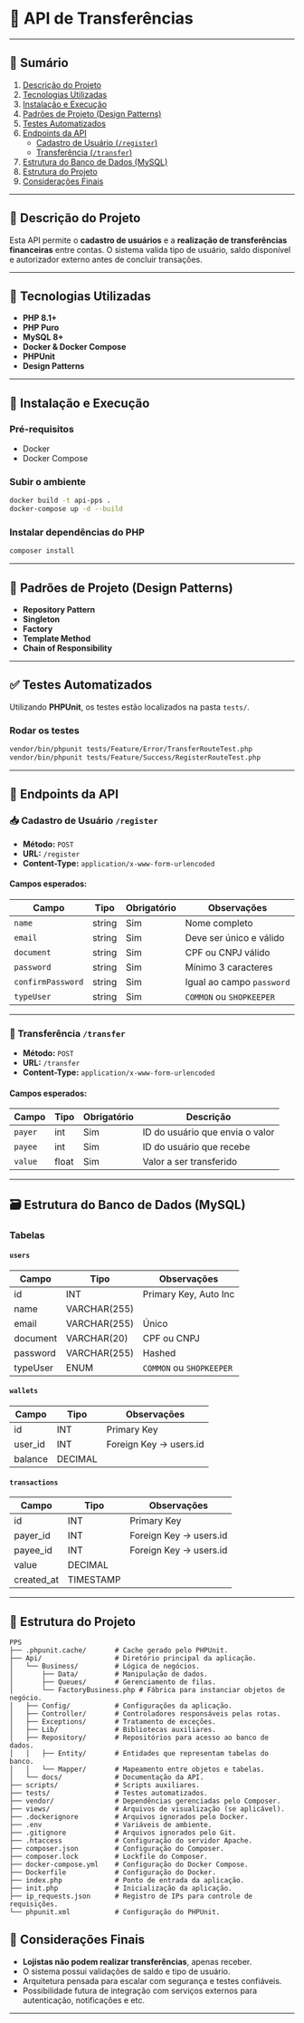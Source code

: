 
# 💸 API de Transferências

---

## 📌 Sumário

1. [Descrição do Projeto](#descrição-do-projeto)  
2. [Tecnologias Utilizadas](#tecnologias-utilizadas)  
3. [Instalação e Execução](#instalação-e-execução)  
4. [Padrões de Projeto (Design Patterns)](#padrões-de-projeto-design-patterns)  
5. [Testes Automatizados](#testes-automatizados)  
6. [Endpoints da API](#endpoints-da-api)  
   - [Cadastro de Usuário (`/register`)](#cadastro-de-usuário-register)  
   - [Transferência (`/transfer`)](#transferência-transfer)  
7. [Estrutura do Banco de Dados (MySQL)](#estrutura-do-banco-de-dados-mysql)  
8. [Estrutura do Projeto](#estrutura-do-projeto)  
9. [Considerações Finais](#considerações-finais)

---

## 📖 Descrição do Projeto

Esta API permite o **cadastro de usuários** e a **realização de transferências financeiras** entre contas. O sistema valida tipo de usuário, saldo disponível e autorizador externo antes de concluir transações.

---

## 🧰 Tecnologias Utilizadas

- **PHP 8.1+**
- **PHP Puro**
- **MySQL 8+**
- **Docker & Docker Compose**
- **PHPUnit**
- **Design Patterns** 

---

## 🚀 Instalação e Execução

### Pré-requisitos

- Docker
- Docker Compose

### Subir o ambiente

```bash
docker build -t api-pps .
docker-compose up -d --build
```

### Instalar dependências do PHP

```bash
composer install
```

---

## 🎯 Padrões de Projeto (Design Patterns)

- **Repository Pattern**
- **Singleton**
- **Factory**
- **Template Method**
- **Chain of Responsibility**

---

## ✅ Testes Automatizados

Utilizando **PHPUnit**, os testes estão localizados na pasta `tests/`.

### Rodar os testes

```bash
vendor/bin/phpunit tests/Feature/Error/TransferRouteTest.php
vendor/bin/phpunit tests/Feature/Success/RegisterRouteTest.php
```

---

## 🔐 Endpoints da API

### 📥 Cadastro de Usuário `/register`

- **Método:** `POST`
- **URL:** `/register`
- **Content-Type:** `application/x-www-form-urlencoded`

#### Campos esperados:

| Campo             | Tipo    | Obrigatório | Observações                 |
|------------------|---------|-------------|-----------------------------|
| `name`           | string  | Sim         | Nome completo               |
| `email`          | string  | Sim         | Deve ser único e válido     |
| `document`       | string  | Sim         | CPF ou CNPJ válido          |
| `password`       | string  | Sim         | Mínimo 3 caracteres         |
| `confirmPassword`| string  | Sim         | Igual ao campo `password`   |
| `typeUser`       | string  | Sim         | `COMMON` ou `SHOPKEEPER`    |

---

### 💸 Transferência `/transfer`

- **Método:** `POST`
- **URL:** `/transfer`
- **Content-Type:** `application/x-www-form-urlencoded`

#### Campos esperados:

| Campo    | Tipo   | Obrigatório | Descrição                         |
|----------|--------|-------------|-----------------------------------|
| `payer`  | int    | Sim         | ID do usuário que envia o valor   |
| `payee`  | int    | Sim         | ID do usuário que recebe          |
| `value`  | float  | Sim         | Valor a ser transferido           |

---

## 🗃️ Estrutura do Banco de Dados (MySQL)

### Tabelas

#### `users`

| Campo     | Tipo         | Observações           |
|-----------|--------------|------------------------|
| id        | INT          | Primary Key, Auto Inc  |
| name      | VARCHAR(255) |                        |
| email     | VARCHAR(255) | Único                  |
| document  | VARCHAR(20)  | CPF ou CNPJ            |
| password  | VARCHAR(255) | Hashed                 |
| typeUser  | ENUM         | `COMMON` ou `SHOPKEEPER` |

#### `wallets`

| Campo     | Tipo      | Observações           |
|-----------|-----------|------------------------|
| id        | INT       | Primary Key            |
| user_id   | INT       | Foreign Key → users.id |
| balance   | DECIMAL   |                        |

#### `transactions`

| Campo      | Tipo      | Observações              |
|------------|-----------|---------------------------|
| id         | INT       | Primary Key               |
| payer_id   | INT       | Foreign Key → users.id    |
| payee_id   | INT       | Foreign Key → users.id    |
| value      | DECIMAL   |                           |
| created_at | TIMESTAMP |                           |

---

## 📂 Estrutura do Projeto

```plaintext
PPS
├── .phpunit.cache/       # Cache gerado pelo PHPUnit.
├── Api/                  # Diretório principal da aplicação.
│   └── Business/         # Lógica de negócios.
│       ├── Data/         # Manipulação de dados.
│       ├── Queues/       # Gerenciamento de filas.
│       └── FactoryBusiness.php # Fábrica para instanciar objetos de negócio.
│   ├── Config/           # Configurações da aplicação.
│   ├── Controller/       # Controladores responsáveis pelas rotas.
│   ├── Exceptions/       # Tratamento de exceções.
│   ├── Lib/              # Bibliotecas auxiliares.
│   ├── Repository/       # Repositórios para acesso ao banco de dados.
│   │   ├── Entity/       # Entidades que representam tabelas do banco.
│   │   └── Mapper/       # Mapeamento entre objetos e tabelas.
│   └── docs/             # Documentação da API.
├── scripts/              # Scripts auxiliares.
├── tests/                # Testes automatizados.
├── vendor/               # Dependências gerenciadas pelo Composer.
├── views/                # Arquivos de visualização (se aplicável).
├── .dockerignore         # Arquivos ignorados pelo Docker.
├── .env                  # Variáveis de ambiente.
├── .gitignore            # Arquivos ignorados pelo Git.
├── .htaccess             # Configuração do servidor Apache.
├── composer.json         # Configuração do Composer.
├── composer.lock         # Lockfile do Composer.
├── docker-compose.yml    # Configuração do Docker Compose.
├── Dockerfile            # Configuração do Docker.
├── index.php             # Ponto de entrada da aplicação.
├── init.php              # Inicialização da aplicação.
├── ip_requests.json      # Registro de IPs para controle de requisições.
└── phpunit.xml           # Configuração do PHPUnit.
```

## 🧠 Considerações Finais

- **Lojistas não podem realizar transferências**, apenas receber.
- O sistema possui validações de saldo e tipo de usuário.
- Arquitetura pensada para escalar com segurança e testes confiáveis.
- Possibilidade futura de integração com serviços externos para autenticação, notificações e etc.

---

